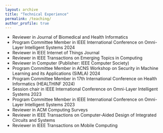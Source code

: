```yaml
---
layout: archive
title: "Technical Experience"
permalink: /teaching/
author_profile: true
---
```



* Reviewer in Journal of Biomedical and Health Informatics
* Program Committee Member in IEEE International Conference on Omni-Layer Intelligent Systems 2024
* Reviewer in IEEE Internet of Things Journal
* Reviewer in IEEE Transactions on Emerging Topics in Computing
* Reviewer in Computer (Publisher: IEEE Computer Society)
* Program Committee Member in ACNS Workshop on Security in Machine Learning and its Applications (SiMLA) 2024
* Program Committee Member in 17th International Conference on Health Informatics (HEALTHINF 2024)
* Session chair in IEEE International Conference on Omni-Layer Intelligent Systems 2023
* Program Committee Member in IEEE International Conference on Omni-Layer Intelligent Systems 2023
* Reviewer in ACM Computing Surveys
* Reviewer in IEEE Transactions on Computer-Aided Design of Integrated Circuits and Systems
* Reviewer in IEEE Transactions on Mobile Computing
